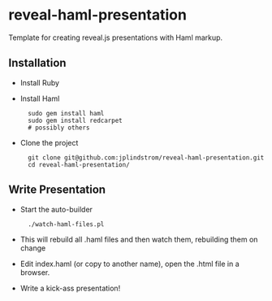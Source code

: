 reveal-haml-presentation
========================

Template for creating reveal.js presentations with Haml markup.

## Installation

* Install Ruby
* Install Haml

        sudo gem install haml
        sudo gem install redcarpet
        # possibly others


* Clone the project

        git clone git@github.com:jplindstrom/reveal-haml-presentation.git
        cd reveal-haml-presentation/

## Write Presentation

* Start the auto-builder

        ./watch-haml-files.pl

* This will rebuild all .haml files and then watch them, rebuilding
  them on change

* Edit index.haml (or copy to another name), open the .html file in a
  browser.

* Write a kick-ass presentation!



